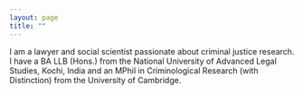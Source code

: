 ```yaml
---
layout: page
title: ""
---
```


I am a lawyer and social scientist passionate about criminal justice research. I have a BA LLB (Hons.) from the
National University of Advanced Legal Studies, Kochi, India and an MPhil in Criminological Research (with Distinction) from the University of Cambridge. 
